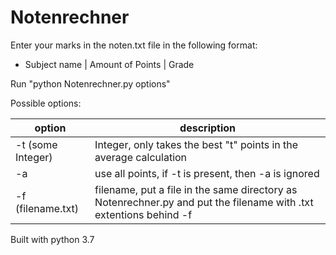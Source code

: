 # Notenrechner

Enter your marks in the noten.txt file in the following format:
- Subject name | Amount of Points | Grade

Run "python Notenrechner.py options"

Possible options:

| option | description |
|--------|---------------|
| -t (some Integer) | Integer, only takes the best "t" points in the average calculation |
| -a | use all points, if -t is present, then -a is ignored |
| -f (filename.txt) | filename, put a file in the same directory as Notenrechner.py and put the filename with .txt extentions behind -f |

Built with python 3.7

